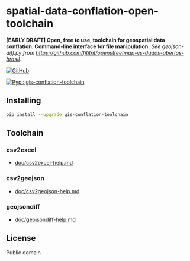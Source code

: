 # spatial-data-conflation-open-toolchain
**[EARLY DRAFT] Open, free to use, toolchain for geospatial data conflation. Command-line interface for file manipulation.** _See geojson-diff.py from <https://github.com/fititnt/openstreetmap-vs-dados-abertos-brasil>._

[![GitHub](https://img.shields.io/badge/GitHub-fititnt%20spatial--data--conflation--open--toolchain-lightgrey?logo=github&style=social[fititnt/geojson-diff] "GitHub")](https://github.com/fititnt/spatial-data-conflation-open-toolchain)

[![Pypi: gis-conflation-toolchain](https://img.shields.io/badge/python%20pypi-gis--conflation--toolchain-brightgreen[Python] 
 "Pypi: gis-conflation-toolchain")](https://pypi.org/project/gis-conflation-toolchain)


## Installing

```bash
pip install --upgrade gis-conflation-toolchain
```

<!--
-  Saalfield, Alan. Conflation: Automated Map Compilation. BUREAU OF THE CENSUS STATISTICAL RESEARCH DIVISION REPORT SERIES, SRD Research Report Number: Census/SRD/RR-87124
  - https://www.census.gov/content/dam/Census/library/working-papers/1987/adrm/rr87-24.pdf
- Lynch, M. and A. Saalfeld, 1985, "Conflation: Automated Map Compilation, a Video Game Approach", Proceedings, Auto-Carto VII
  - https://cartogis.org/docs/proceedings/archive/auto-carto-7/pdf/conflation-automated-map-compilation-a-video-game-approach.pdf
-->

## Toolchain

### csv2excel
- [doc/csv2excel-help.md](doc/csv2excel-help.md)

### csv2geojson
- [doc/csv2geojson-help.md](doc/csv2geojson-help.md)

### geojsondiff
- [doc/geojsondiff-help.md](doc/geojsondiff-help.md)

<!--

osmf2geojson
osmf2geojson tests/data/test2.osm

# https://docs.osmcode.org/osmium/latest/osmium-sort.html
osmium sort -o tests/data/test2-v2.osm tests/data/test2.osm
osmium sort -o tests/data/test1-v2.osm tests/data/test1.osm
osmf2geojson tests/data/test2-v2.osm > tests/temp/test2-v2.geojson
osmf2geojson tests/data/test1-v2.osm > tests/temp/test1-v2.geojson
-->

## License

Public domain